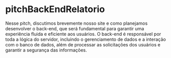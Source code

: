 # pitchBackEndRelatorio
Nesse pitch, discutimos brevemente nosso site e como planejamos desenvolver o back-end, que será fundamental para garantir uma experiência fluida e eficiente aos usuários. O back-end é responsável por toda a lógica do servidor, incluindo o gerenciamento de dados e a interação com o banco de dados, além de processar as solicitações dos usuários e garantir a segurança das informações.
